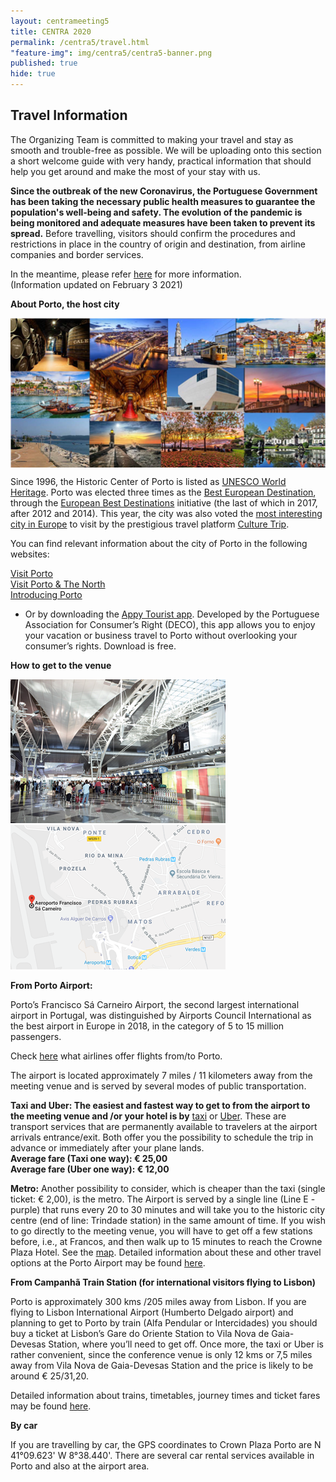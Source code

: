 ```yaml
---
layout: centrameeting5
title: CENTRA 2020
permalink: /centra5/travel.html
"feature-img": img/centra5/centra5-banner.png
published: true
hide: true
---
```


## Travel Information

The Organizing Team is committed to making your travel and stay as smooth and trouble-free as possible. We will be uploading onto this section a short welcome guide with very handy, practical information that should help you get around and make the most of your stay with us.  

**Since the outbreak of the new Coronavirus, the Portuguese Government has been taking the necessary public health measures to guarantee the population's well-being and safety. The evolution of the pandemic is being monitored and adequate measures have been taken to prevent its spread.** Before travelling, visitors should confirm the procedures and restrictions in place in the country of origin and destination, from airline companies and border services.  

In the meantime, please refer [here](https://reopen.europa.eu/en) for more information.  
(Information updated on February 3 2021)  

**About Porto, the host city**
<p>
<img src="/img/centra5/porto_mosaic.png" align="center"/>
</p>
  
Since 1996, the Historic Center of Porto is listed as [UNESCO World Heritage](http://whc.unesco.org/en/list/755). Porto was elected three times as the [Best European Destination](https://www.europeanbestdestinations.com/best-of-europe/european-best-destinations-2017/), through the [European Best Destinations](https://www.europeanbestdestinations.com/) initiative (the last of which in 2017, after 2012 and 2014). This year, the city was also voted the [most interesting city in Europe](https://theculturetrip.com/europe/articles/culture-trip-wishlist-destinations-2019/) to visit by the prestigious travel platform [Culture Trip](https://theculturetrip.com/).  

You can find relevant information about the city of Porto in the following websites:  

[Visit Porto](https://visitporto.travel/en-GB/home#/)  
[Visit Porto & The North](http://www.visitportoandnorth.travel/)  
[Introducing Porto](https://www.introducingporto.com/map)  

- Or by downloading the [Appy Tourist app](http://www.appytourist.pt/). Developed by the Portuguese Association for Consumer’s Right (DECO), this app allows you to enjoy your vacation or business travel to Porto without overlooking your consumer’s rights. Download is free.  

**How to get to the venue**

![inside_airport](../img/centra5/airport.png) ![map_airport](../img/centra5/airport_map.png)

**From Porto Airport:**

Porto’s Francisco Sá Carneiro Airport, the second largest international airport in Portugal, was distinguished by Airports Council International as the best airport in Europe in 2018, in the category of 5 to 15 million passengers.  

Check [here](https://www.aeroportoporto.pt/en/opo/flights-destinations/airlines/airlines-and-destinations) what airlines offer flights from/to Porto.  

The airport is located approximately 7 miles / 11 kilometers away from the meeting venue and is served by several modes of public transportation.   

**Taxi and Uber: The easiest and fastest way to get to from the airport to the meeting venue and /or your hotel is by** [taxi](http://www.taxis-porto.pt/) or [Uber](https://www.uber.com/pt/en/). These are transport services that are permanently available to travelers at the airport arrivals entrance/exit. Both offer you the possibility to schedule the trip in advance or immediately after your plane lands.  
**Average fare (Taxi  one way): € 25,00**  
**Average fare (Uber one way): € 12,00**  

**Metro:** Another possibility to consider, which is cheaper than the taxi (single ticket: € 2,00), is the metro. The Airport is served by a single line (Line E - purple) that runs every 20 to 30 minutes and will take you to the historic city centre (end of line: Trindade station) in the same amount of time. If you wish to go directly to the meeting venue, you will have to get off a few stations before, i.e., at Francos, and then walk up to 15 minutes to reach the Crowne Plaza Hotel. See the [map](https://www.google.com/maps/dir/Francos,+Porto/Crowne+Plaza+Porto,+Avenida+da+Boavista,+Porto/@41.1630057,-8.6418303,16z/data=!4m14!4m13!1m5!1m1!1s0xd2465a2edd50b5b:0x30215c822acb978c!2m2!1d-8.636347!2d41.165549!1m5!1m1!1s0xd24659efd4e5e9b:0xc695ad1f002380ec!2m2!1d-8.6406733!2d41.1601724!3e2).
Detailed information about these and other travel options at the Porto Airport may be found [here](https://www.aeroportoporto.pt/en/opo/access-parking/).  

**From Campanhã Train Station (for international visitors flying to Lisbon)**

Porto is approximately 300 kms /205 miles away from Lisbon. If you are flying to Lisbon International Airport (Humberto Delgado airport) and planning to get to Porto by train (Alfa Pendular or Intercidades) you should buy a ticket at Lisbon’s Gare do Oriente Station to Vila Nova de Gaia-Devesas Station, where you’ll need to get off. Once more, the taxi or Uber is rather convenient, since the conference venue is only 12 kms or 7,5 miles away from Vila Nova de Gaia-Devesas Station and the price is likely to be around € 25/31,20.  

Detailed information about trains, timetables, journey times and ticket fares may be found [here](https://www.cp.pt/passageiros/en).  

**By car**

If you are travelling by car, the GPS coordinates to Crown Plaza Porto are N 41°09.623'
W 8°38.440'. There are several car rental services available in Porto and also at the airport area.  
